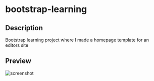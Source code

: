 # bootstrap-learning

## Description
Bootstrap learning project where I made a homepage template for an editors site

## Preview
![screenshot](https://i.imgur.com/3sdgCmp.png)
